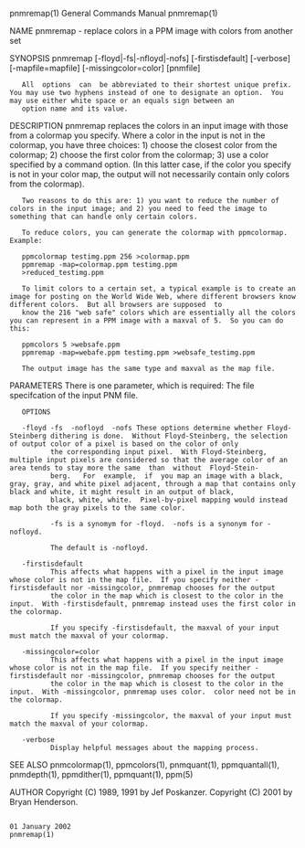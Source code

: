 pnmremap(1)                                                                             General Commands Manual                                                                            pnmremap(1)

NAME
       pnmremap - replace colors in a PPM image with colors from another set

SYNOPSIS
       pnmremap [-floyd|-fs|-nfloyd|-nofs] [-firstisdefault] [-verbose] [-mapfile=mapfile] [-missingcolor=color] [pnmfile]

       All  options  can  be abbreviated to their shortest unique prefix.  You may use two hyphens instead of one to designate an option.  You may use either white space or an equals sign between an
       option name and its value.

DESCRIPTION
       pnmremap replaces the colors in an input image with those from a colormap you specify.  Where a color in the input is not in the colormap, you have three choices: 1) choose the closest  color
       from  the  colormap;  2)  choose the first color from the colormap; 3) use a color specified by a command option.  (In this latter case, if the color you specify is not in your color map, the
       output will not necessarily contain only colors from the colormap).

       Two reasons to do this are: 1) you want to reduce the number of colors in the input image; and 2) you need to feed the image to something that can handle only certain colors.

       To reduce colors, you can generate the colormap with ppmcolormap.  Example:

       ppmcolormap testimg.ppm 256 >colormap.ppm
       ppmremap -map=colormap.ppm testimg.ppm
       >reduced_testimg.ppm

       To limit colors to a certain set, a typical example is to create an image for posting on the World Wide Web, where different browsers know different colors.  But all browsers are supposed  to
       know the 216 "web safe" colors which are essentially all the colors you can represent in a PPM image with a maxval of 5.  So you can do this:

       ppmcolors 5 >websafe.ppm
       ppmremap -map=webafe.ppm testimg.ppm >websafe_testimg.ppm

       The output image has the same type and maxval as the map file.

PARAMETERS
       There is one parameter, which is required:  The file specifcation of the input PNM file.

       OPTIONS

       -floyd -fs  -nofloyd  -nofs These options determine whether Floyd-Steinberg dithering is done.  Without Floyd-Steinberg, the selection of output color of a pixel is based on the color of only
              the corresponding input pixel.  With Floyd-Steinberg, multiple input pixels are considered so that the average color of an area tends to stay more the same  than  without  Floyd-Stein‐
              berg.   For  example,  if  you map an image with a black, gray, gray, and white pixel adjacent, through a map that contains only black and white, it might result in an output of black,
              black, white, white.  Pixel-by-pixel mapping would instead map both the gray pixels to the same color.

              -fs is a synomym for -floyd.  -nofs is a synonym for -nofloyd.

              The default is -nofloyd.

       -firstisdefault
              This affects what happens with a pixel in the input image whose color is not in the map file.  If you specify neither -firstisdefault nor -missingcolor, pnmremap chooses for the output
              the color in the map which is closest to the color in the input.  With -firstisdefault, pnmremap instead uses the first color in the colormap.

              If you specify -firstisdefault, the maxval of your input must match the maxval of your colormap.

       -missingcolor=color
              This affects what happens with a pixel in the input image whose color is not in the map file.  If you specify neither -firstisdefault nor -missingcolor, pnmremap chooses for the output
              the color in the map which is closest to the color in the input.  With -missingcolor, pnmremap uses color.  color need not be in the colormap.

              If you specify -missingcolor, the maxval of your input must match the maxval of your colormap.

       -verbose
              Display helpful messages about the mapping process.

SEE ALSO
       pnmcolormap(1), ppmcolors(1), pnmquant(1), ppmquantall(1), pnmdepth(1), ppmdither(1), ppmquant(1), ppm(5)

AUTHOR
       Copyright (C) 1989, 1991 by Jef Poskanzer.  Copyright (C) 2001 by Bryan Henderson.

                                                                                            01 January 2002                                                                                pnmremap(1)
